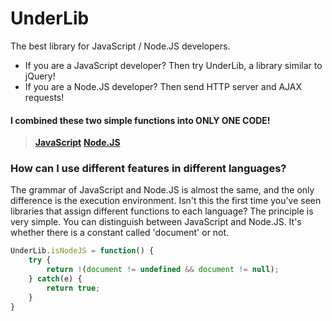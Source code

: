 # UnderLib
The best library for JavaScript / Node.JS developers.
- If you are a JavaScript developer? Then try UnderLib, a library similar to jQuery!
- If you are a Node.JS developer? Then send HTTP server and AJAX requests!
#### I combined these two simple functions into **ONLY ONE CODE**!

> [**JavaScript**](/wiki/js.md)
> [**Node.JS**](/wiki/node.md)

### How can I use different features in different languages?
The grammar of JavaScript and Node.JS is almost the same, and the only difference is the execution environment.
Isn't this the first time you've seen libraries that assign different functions to each language? The principle is very simple.
You can distinguish between JavaScript and Node.JS.
It's whether there is a constant called 'document' or not.

```javascript
UnderLib.isNodeJS = function() {
    try {
        return !(document != undefined && document != null);
    } catch(e) {
        return true;
    }
}
```
